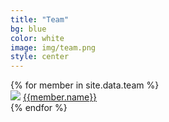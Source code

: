 ```yaml
---
title: "Team"
bg: blue
color: white
image: img/team.png
style: center
---
```

<div class="row">
{% for member in site.data.team %}
    <div class="col-md-2">
        <div class="circle">
            <span>
                <img class="image" src="pics/{{member.pic}}">
            </span>
            <span class="hover">
                <a href="{{member.website}}" target="_blank"> {{member.name}} </a>
            </span>
        </div>
    </div>
{% endfor %}
</div>
